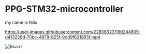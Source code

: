 # PPG-STM32-microcontroller
my name is felix 

https://user-images.githubusercontent.com/22806623/190244605-d413236d-70bc-4878-825f-9dd9f621895f.mp4

![Board](https://user-images.githubusercontent.com/22806623/190245347-27a93313-1051-4f4b-a200-3ace11ae77a5.png)
